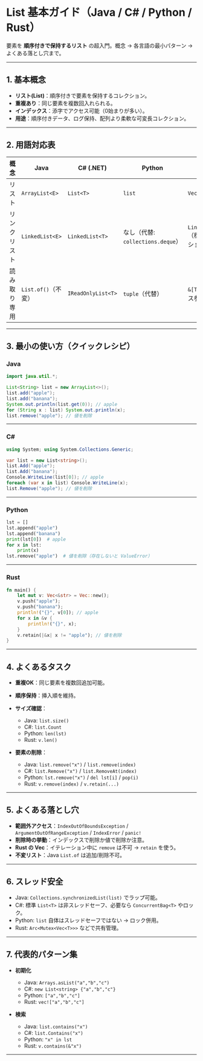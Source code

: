 # List 基本ガイド（Java / C# / Python / Rust）

要素を **順序付きで保持するリスト** の超入門。概念 → 各言語の最小パターン → よくある落とし穴まで。

---

## 1. 基本概念

* **リスト(List)**：順序付きで要素を保持するコレクション。
* **重複あり**：同じ要素を複数回入れられる。
* **インデックス**：添字でアクセス可能（0始まりが多い）。
* **用途**：順序付きデータ、ログ保持、配列より柔軟な可変長コレクション。

---

## 2. 用語対応表

| 概念     | Java            | C# (.NET)          | Python                      | Rust                      |
| ------ | --------------- | ------------------ | --------------------------- | ------------------------- |
| リスト    | `ArrayList<E>`  | `List<T>`          | `list`                      | `Vec<T>`                  |
| リンクリスト | `LinkedList<E>` | `LinkedList<T>`    | なし（代替: `collections.deque`） | `LinkedList<T>`（標準コレクション） |
| 読み取り専用 | `List.of()`（不変） | `IReadOnlyList<T>` | `tuple`（代替）                 | `&[T]`（スライス参照）            |

---

## 3. 最小の使い方（クイックレシピ）

### Java

```java
import java.util.*;

List<String> list = new ArrayList<>();
list.add("apple");
list.add("banana");
System.out.println(list.get(0)); // apple
for (String x : list) System.out.println(x);
list.remove("apple"); // 値を削除
```

---

### C\#

```csharp
using System; using System.Collections.Generic;

var list = new List<string>();
list.Add("apple");
list.Add("banana");
Console.WriteLine(list[0]); // apple
foreach (var x in list) Console.WriteLine(x);
list.Remove("apple"); // 値を削除
```

---

### Python

```python
lst = []
lst.append("apple")
lst.append("banana")
print(lst[0])  # apple
for x in lst:
    print(x)
lst.remove("apple")  # 値を削除（存在しないと ValueError）
```

---

### Rust

```rust
fn main() {
    let mut v: Vec<&str> = Vec::new();
    v.push("apple");
    v.push("banana");
    println!("{}", v[0]); // apple
    for x in &v {
        println!("{}", x);
    }
    v.retain(|&x| x != "apple"); // 値を削除
}
```

---

## 4. よくあるタスク

* **重複OK**：同じ要素を複数回追加可能。
* **順序保持**：挿入順を維持。
* **サイズ確認**：

  * Java: `list.size()`
  * C#: `list.Count`
  * Python: `len(lst)`
  * Rust: `v.len()`
* **要素の削除**：

  * Java: `list.remove("x")` / `list.remove(index)`
  * C#: `list.Remove("x")` / `list.RemoveAt(index)`
  * Python: `lst.remove("x")` / `del lst[i]` / `pop(i)`
  * Rust: `v.remove(index)` / `v.retain(...)`

---

## 5. よくある落とし穴

* **範囲外アクセス**：`IndexOutOfBoundsException` / `ArgumentOutOfRangeException` / `IndexError` / `panic!`
* **削除時の挙動**：インデックスで削除か値で削除か注意。
* **Rust の Vec**：イテレーション中に `remove` は不可 → `retain` を使う。
* **不変リスト**：Java `List.of` は追加/削除不可。

---

## 6. スレッド安全

* Java: `Collections.synchronizedList(list)` でラップ可能。
* C#: 標準 `List<T>` は非スレッドセーフ、必要なら `ConcurrentBag<T>` やロック。
* Python: `list` 自体はスレッドセーフではない → ロック併用。
* Rust: `Arc<Mutex<Vec<T>>>` などで共有管理。

---

## 7. 代表的パターン集

* **初期化**

  * Java: `Arrays.asList("a","b","c")`
  * C#: `new List<string> {"a","b","c"}`
  * Python: `["a","b","c"]`
  * Rust: `vec!["a","b","c"]`
* **検索**

  * Java: `list.contains("x")`
  * C#: `list.Contains("x")`
  * Python: `"x" in lst`
  * Rust: `v.contains(&"x")`

---

